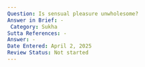 ```yaml
---
Question: Is sensual pleasure unwholesome?
Answer in Brief: -
 Category: Sukha
Sutta References: -
Answer: -
Date Entered: April 2, 2025
Review Status: Not started
---
```

